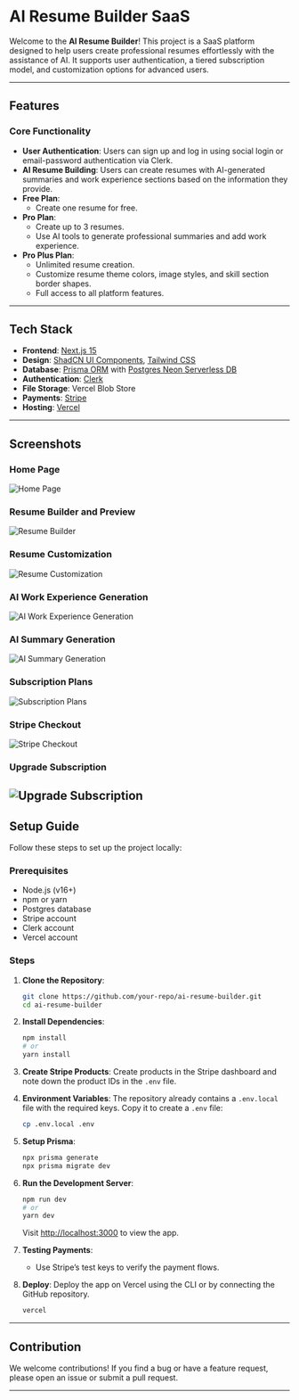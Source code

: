 # AI Resume Builder SaaS

Welcome to the **AI Resume Builder**! This project is a SaaS platform designed to help users create professional resumes effortlessly with the assistance of AI. It supports user authentication, a tiered subscription model, and customization options for advanced users.

---

## Features

### Core Functionality

- **User Authentication**: Users can sign up and log in using social login or email-password authentication via Clerk.
- **AI Resume Building**: Users can create resumes with AI-generated summaries and work experience sections based on the information they provide.
- **Free Plan**:
  - Create one resume for free.
- **Pro Plan**:
  - Create up to 3 resumes.
  - Use AI tools to generate professional summaries and add work experience.
- **Pro Plus Plan**:
  - Unlimited resume creation.
  - Customize resume theme colors, image styles, and skill section border shapes.
  - Full access to all platform features.

---

## Tech Stack

- **Frontend**: [Next.js 15](https://nextjs.org/)
- **Design**: [ShadCN UI Components](https://shadcn.dev/), [Tailwind CSS](https://tailwindcss.com/)
- **Database**: [Prisma ORM](https://www.prisma.io/) with [Postgres Neon Serverless DB](https://neon.tech/)
- **Authentication**: [Clerk](https://clerk.dev/)
- **File Storage**: Vercel Blob Store
- **Payments**: [Stripe](https://stripe.com/)
- **Hosting**: [Vercel](https://vercel.com/)

---

## Screenshots

### Home Page

![Home Page](src\assets\images\front-page.png)

### Resume Builder and Preview

![Resume Builder](src\assets\images\resume-builder.png)

### Resume Customization

![Resume Customization](src\assets\images\customize-theme.png)

### AI Work Experience Generation

![AI Work Experience Generation](src\assets\images\generate-experience.png)

### AI Summary Generation

![AI Summary Generation](src\assets\images\generate-summary.png)

### Subscription Plans

![Subscription Plans](src\assets\images\subscription-plans.png)

### Stripe Checkout

![Stripe Checkout](src\assets\images\stripe.png)

### Upgrade Subscription

## ![Upgrade Subscription](src\assets\images\upgrade.png)

## Setup Guide

Follow these steps to set up the project locally:

### Prerequisites

- Node.js (v16+)
- npm or yarn
- Postgres database
- Stripe account
- Clerk account
- Vercel account

### Steps

1. **Clone the Repository**:

   ```bash
   git clone https://github.com/your-repo/ai-resume-builder.git
   cd ai-resume-builder
   ```

2. **Install Dependencies**:

   ```bash
   npm install
   # or
   yarn install
   ```

3. **Create Stripe Products**:
   Create products in the Stripe dashboard and note down the product IDs in the `.env` file.

4. **Environment Variables**:
   The repository already contains a `.env.local` file with the required keys. Copy it to create a `.env` file:

   ```bash
   cp .env.local .env
   ```

5. **Setup Prisma**:

   ```bash
   npx prisma generate
   npx prisma migrate dev
   ```

6. **Run the Development Server**:

   ```bash
   npm run dev
   # or
   yarn dev
   ```

   Visit [http://localhost:3000](http://localhost:3000) to view the app.

7. **Testing Payments**:

   - Use Stripe’s test keys to verify the payment flows.

8. **Deploy**:
   Deploy the app on Vercel using the CLI or by connecting the GitHub repository.

   ```bash
   vercel
   ```

---

## Contribution

We welcome contributions! If you find a bug or have a feature request, please open an issue or submit a pull request.

---

